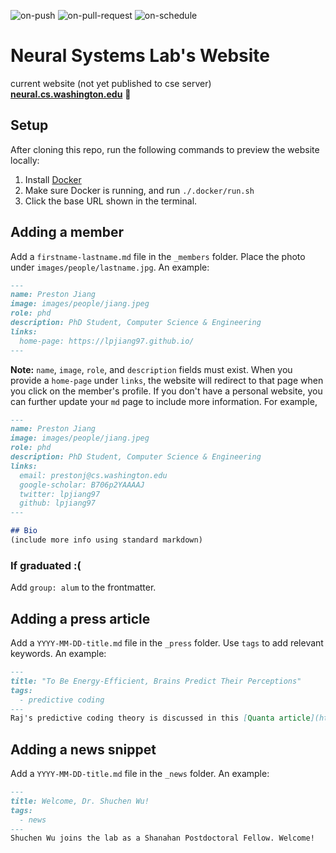 ![on-push](../../actions/workflows/on-push.yaml/badge.svg)
![on-pull-request](../../actions/workflows/on-pull-request.yaml/badge.svg)
![on-schedule](../../actions/workflows/on-schedule.yaml/badge.svg)

# Neural Systems Lab's Website

current website (not yet published to cse server) **[neural.cs.washington.edu](https://neural.cs.washington.edu)** 🚀

## Setup
After cloning this repo, run the following commands to preview the website locally:
1. Install [Docker](https://docs.docker.com/get-docker/)
2. Make sure Docker is running, and run `./.docker/run.sh`
3. Click the base URL shown in the terminal. 

## Adding a member
Add a `firstname-lastname.md` file in the `_members` folder. Place the photo under `images/people/lastname.jpg`. An example:
```md
---
name: Preston Jiang
image: images/people/jiang.jpeg
role: phd
description: PhD Student, Computer Science & Engineering
links:
  home-page: https://lpjiang97.github.io/
---
```

**Note:** `name`, `image`, `role`, and `description` fields must exist. When you provide a `home-page` under `links`, the website will redirect to that page when you click on the member's profile. If you don't have a personal website, you can further update your `md` page to include more information. For example,

```md
---
name: Preston Jiang
image: images/people/jiang.jpeg
role: phd
description: PhD Student, Computer Science & Engineering
links:
  email: prestonj@cs.washington.edu
  google-scholar: B706p2YAAAAJ
  twitter: lpjiang97
  github: lpjiang97
---

## Bio
(include more info using standard markdown)
```

### If graduated :(
Add `group: alum` to the frontmatter.

## Adding a press article
Add a `YYYY-MM-DD-title.md` file in the `_press` folder. Use `tags` to add relevant keywords. An example:
```md
---
title: "To Be Energy-Efficient, Brains Predict Their Perceptions"
tags: 
  - predictive coding
---
Raj's predictive coding theory is discussed in this [Quanta article](https://www.quantamagazine.org/to-be-energy-efficient-brains-predict-their-perceptions-20211115/).
```

## Adding a news snippet
Add a `YYYY-MM-DD-title.md` file in the `_news` folder. An example:
```md
---
title: Welcome, Dr. Shuchen Wu!
tags: 
  - news
---
Shuchen Wu joins the lab as a Shanahan Postdoctoral Fellow. Welcome!
```
